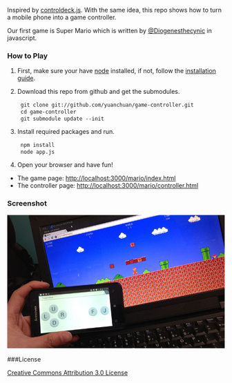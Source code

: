 

Inspired by [controldeck.js](https://github.com/dfcb/controldeck.js). With the same idea, this repo shows how to turn a mobile phone into a game controller.

Our first game is Super Mario which is written by [@Diogenesthecynic](https://github.com/Diogenesthecynic/) in javascript. 

### How to Play

1. First, make sure your have [node](http://nodejs.org/) installed, if not, follow the [installation guide](https://github.com/joyent/node/wiki/Installation).

2. Download this repo from github and get the submodules.
        
        git clone git://github.com/yuanchuan/game-controller.git
        cd game-controller 
        git submodule update --init

3. Install required packages and run.

        npm install
        node app.js

4. Open your browser and have fun!

  - The game page: [http://localhost:3000/mario/index.html](http://localhost:3000/mario/) 
  - The controller page: [http://localhost:3000/mario/controller.html](http://localhost:3000/mario/controller.html)

### Screenshot

![supermario](screenshot/mario.jpg)

###License

[Creative Commons Attribution 3.0 License](http://creativecommons.org/licenses/by/3.0/)
